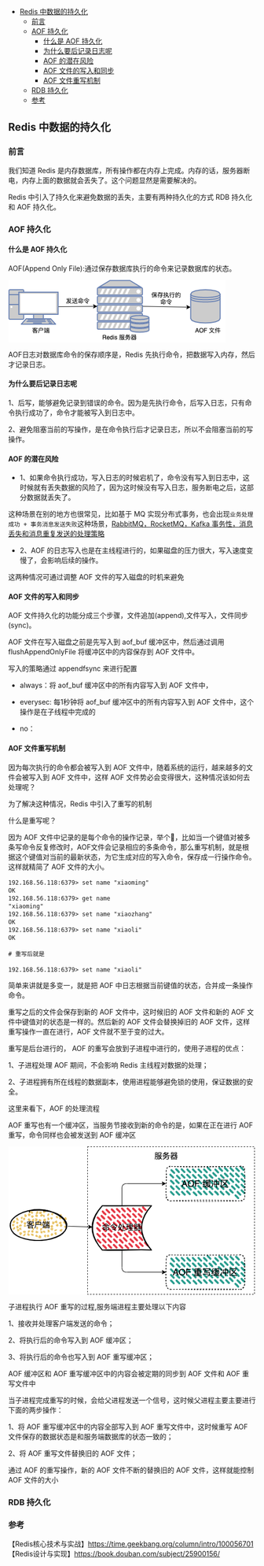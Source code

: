 <!-- START doctoc generated TOC please keep comment here to allow auto update -->
<!-- DON'T EDIT THIS SECTION, INSTEAD RE-RUN doctoc TO UPDATE -->

- [Redis 中数据的持久化](#redis-%E4%B8%AD%E6%95%B0%E6%8D%AE%E7%9A%84%E6%8C%81%E4%B9%85%E5%8C%96)
  - [前言](#%E5%89%8D%E8%A8%80)
  - [AOF 持久化](#aof-%E6%8C%81%E4%B9%85%E5%8C%96)
    - [什么是 AOF 持久化](#%E4%BB%80%E4%B9%88%E6%98%AF-aof-%E6%8C%81%E4%B9%85%E5%8C%96)
    - [为什么要后记录日志呢](#%E4%B8%BA%E4%BB%80%E4%B9%88%E8%A6%81%E5%90%8E%E8%AE%B0%E5%BD%95%E6%97%A5%E5%BF%97%E5%91%A2)
    - [AOF 的潜在风险](#aof-%E7%9A%84%E6%BD%9C%E5%9C%A8%E9%A3%8E%E9%99%A9)
    - [AOF 文件的写入和同步](#aof-%E6%96%87%E4%BB%B6%E7%9A%84%E5%86%99%E5%85%A5%E5%92%8C%E5%90%8C%E6%AD%A5)
    - [AOF 文件重写机制](#aof-%E6%96%87%E4%BB%B6%E9%87%8D%E5%86%99%E6%9C%BA%E5%88%B6)
  - [RDB 持久化](#rdb-%E6%8C%81%E4%B9%85%E5%8C%96)
  - [参考](#%E5%8F%82%E8%80%83)

<!-- END doctoc generated TOC please keep comment here to allow auto update -->

## Redis 中数据的持久化

### 前言

我们知道 Redis 是内存数据库，所有操作都在内存上完成。内存的话，服务器断电，内存上面的数据就会丢失了。这个问题显然是需要解决的。    

Redis 中引入了持久化来避免数据的丢失，主要有两种持久化的方式 RDB 持久化和 AOF 持久化。  

### AOF 持久化

#### 什么是 AOF 持久化

AOF(Append Only File):通过保存数据库执行的命令来记录数据库的状态。  

<img src="/img/redis/redis-aof.png"  alt="redis" align="center" />

AOF日志对数据库命令的保存顺序是，Redis 先执行命令，把数据写入内存，然后才记录日志。   

#### 为什么要后记录日志呢

1、后写，能够避免记录到错误的命令。因为是先执行命令，后写入日志，只有命令执行成功了，命令才能被写入到日志中。  

2、避免阻塞当前的写操作，是在命令执行后才记录日志，所以不会阻塞当前的写操作。  

#### AOF 的潜在风险

- 1、如果命令执行成功，写入日志的时候宕机了，命令没有写入到日志中，这时候就有丢失数据的风险了，因为这时候没有写入日志，服务断电之后，这部分数据就丢失了。  

这种场景在别的地方也很常见，比如基于 MQ 实现分布式事务，也会出现`业务处理成功 + 事务消息发送失败`这种场景，[RabbitMQ，RocketMQ，Kafka 事务性，消息丢失和消息重复发送的处理策略](https://www.cnblogs.com/ricklz/p/15747565.html#%E5%9F%BA%E4%BA%8E-mq-%E5%AE%9E%E7%8E%B0%E7%9A%84%E5%88%86%E5%B8%83%E5%BC%8F%E4%BA%8B%E5%8A%A1)  

- 2、AOF 的日志写入也是在主线程进行的，如果磁盘的压力很大，写入速度变慢了，会影响后续的操作。   

这两种情况可通过调整 AOF 文件的写入磁盘的时机来避免  

#### AOF 文件的写入和同步

AOF 文件持久化的功能分成三个步骤，文件追加(append),文件写入，文件同步(sync)。  

AOF 文件在写入磁盘之前是先写入到 aof_buf 缓冲区中，然后通过调用 flushAppendOnlyFile 将缓冲区中的内容保存到 AOF 文件中。  

写入的策略通过 appendfsync 来进行配置  

- always：将 aof_buf 缓冲区中的所有内容写入到 AOF 文件中，

- everysec: 每1秒钟将 aof_buf 缓冲区中的所有内容写入到 AOF 文件中，这个操作是在子线程中完成的     

- no：

#### AOF 文件重写机制

因为每次执行的命令都会被写入到 AOF 文件中，随着系统的运行，越来越多的文件会被写入到 AOF 文件中，这样 AOF 文件势必会变得很大，这种情况该如何去处理呢？   

为了解决这种情况，Redis 中引入了重写的机制  

什么是重写呢？  

因为 AOF 文件中记录的是每个命令的操作记录，举个🌰，比如当一个键值对被多条写命令反复修改时，AOF文件会记录相应的多条命令，那么重写机制，就是根据这个键值对当前的最新状态，为它生成对应的写入命令，保存成一行操作命令。这样就精简了 AOF 文件的大小。       

```
192.168.56.118:6379> set name "xiaoming"
OK
192.168.56.118:6379> get name
"xiaoming"
192.168.56.118:6379> set name "xiaozhang"
OK
192.168.56.118:6379> set name "xiaoli"
OK

# 重写后就是

192.168.56.118:6379> set name "xiaoli"
```

简单来讲就是多变一，就是把 AOF 中日志根据当前键值的状态，合并成一条操作命令。  

重写之后的文件会保存到新的 AOF 文件中，这时候旧的 AOF 文件和新的 AOF 文件中键值对的状态是一样的。然后新的 AOF 文件会替换掉旧的 AOF 文件，这样 重写操作一直在进行，AOF 文件就不至于变的过大。  

重写是后台进行的， AOF 的重写会放到子进程中进行的，使用子进程的优点：   

1、子进程处理 AOF 期间，不会影响 Redis 主线程对数据的处理；  

2、子进程拥有所在线程的数据副本，使用进程能够避免锁的使用，保证数据的安全。   

这里来看下，AOF 的处理流程  

AOF 重写也有一个缓冲区，当服务节接收到新的命令的是，如果在正在进行 AOF 重写，命令同样也会被发送到 AOF 缓冲区   

<img src="/img/redis/redis-aof-rewrite.png"  alt="redis" align="center" />

子进程执行 AOF 重写的过程,服务端进程主要处理以下内容   

1、接收并处理客户端发送的命令；  

2、将执行后的命令写入到 AOF 缓冲区；  

3、将执行后的命令也写入到 AOF 重写缓冲区；   

AOF 缓冲区和  AOF 重写缓冲区中的内容会被定期的同步到 AOF 文件和 AOF 重写文件中  

当子进程完成重写的时候，会给父进程发送一个信号，这时候父进程主要主要进行下面的两步操作：  

1、将 AOF 重写缓冲区中的内容全部写入到 AOF 重写文件中，这时候重写 AOF 文件保存的数据状态是和服务端数据库的状态一致的；  

2、将 AOF 重写文件替换旧的 AOF 文件；  

通过 AOF 的重写操作，新的 AOF 文件不断的替换旧的 AOF 文件，这样就能控制 AOF 文件的大小  
 
### RDB 持久化


### 参考

【Redis核心技术与实战】https://time.geekbang.org/column/intro/100056701    
【Redis设计与实现】https://book.douban.com/subject/25900156/  

                                 
